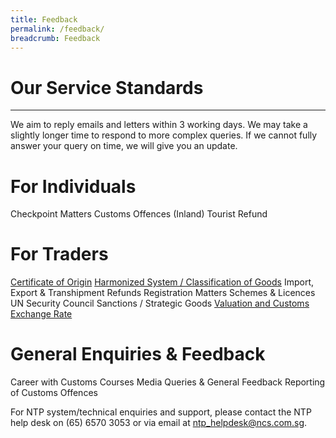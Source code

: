 ```yaml
---
title: Feedback
permalink: /feedback/
breadcrumb: Feedback
---
```


# Our Service Standards
---

We aim to reply emails and letters within 3 working days. We may take a slightly longer time to respond to more complex queries. If we cannot fully answer your query on time, we will give you an update.


# For Individuals
 
Checkpoint Matters
Customs Offences (Inland) 
Tourist Refund


# For Traders

[Certificate of Origin](https://form.gov.sg/5e7025bbbce24a0011937cbd) 
[Harmonized System / Classification of Goods](https://form.gov.sg/5e6713af65cca600110d2d43)
Import, Export & Transhipment
Refunds
Registration Matters
Schemes & Licences
UN Security Council Sanctions / Strategic Goods 
[Valuation and Customs Exchange Rate](https://form.gov.sg/#!/5e6ed24b39ddca001164cce2)


# General Enquiries & Feedback

Career with Customs 
Courses 
Media Queries & General Feedback 
Reporting of Customs Offences

For NTP system/technical enquiries and support, please contact the NTP help desk on (65) 6570 3053 or via email at ntp_helpdesk@ncs.com.sg.

